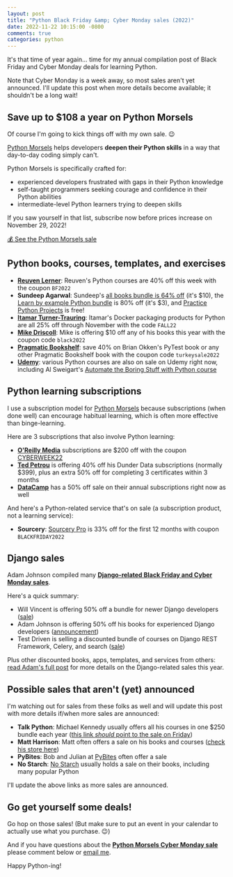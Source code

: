 ```yaml
---
layout: post
title: "Python Black Friday &amp; Cyber Monday sales (2022)"
date: 2022-11-22 10:15:00 -0800
comments: true
categories: python
---
```



It's that time of year again… time for my annual compilation post of Black Friday and Cyber Monday deals for learning Python.

Note that Cyber Monday is a week away, so most sales aren't yet announced. I'll update this post when more details become available; it shouldn't be a long wait!


## Save up to $108 a year on Python Morsels

Of course I'm going to kick things off with my own sale. 😉

[Python Morsels][] helps developers **deepen their Python skills** in a way that day-to-day coding simply can't.

Python Morsels is specifically crafted for:

- experienced developers frustrated with gaps in their Python knowledge
- self-taught programmers seeking courage and confidence in their Python abilities
- intermediate-level Python learners trying to deepen skills

If you saw yourself in that list, subscribe now before prices increase on November 29, 2022!

<a href="https://trey.io/cyber-monday-sale-2022" class="subscribe-btn form-big">💰 See the Python Morsels sale</a>


## Python books, courses, templates, and exercises

- **[Reuven Lerner][reuven]**: Reuven's Python courses are 40% off this week with the coupon `BF2022`
- **Sundeep Agarwal**: Sundeep's [all books bundle is 64% off](https://learnbyexample.gumroad.com/l/all-books/FestiveOffer) (it's $10), the [Learn by example Python bundle](https://learnbyexample.gumroad.com/l/python-bundle/FestiveOffer) is 80% off (it's $3), and [Practice Python Projects](https://learnbyexample.gumroad.com/l/py_projects/FestiveOffer) is free!
- **[Itamar Turner-Trauring][docker]**: Itamar's Docker packaging products for Python are all 25% off through November with the code `FALL22`
- **[Mike Driscoll][driscoll]**: Mike is offering $10 off any of his books this year with the coupon code `black2022`
- **[Pragmatic Bookshelf][]**: save 40% on Brian Okken's PyTest book or any other Pragmatic Bookshelf book with the coupon code `turkeysale2022`
- **[Udemy][]**: various Python courses are also on sale on Udemy right now, including Al Sweigart's [Automate the Boring Stuff with Python course](https://www.udemy.com/course/automate/)


## Python learning subscriptions

I use a subscription model for [Python Morsels][] because subscriptions (when done well) can encourage habitual learning, which is often more effective than binge-learning.

Here are 3 subscriptions that also involve Python learning:

- **[O'Reilly Media][oreilly]** subscriptions are $200 off with the coupon [CYBERWEEK22][oreilly]
- **[Ted Petrou][dunder data]** is offering 40% off his Dunder Data subscriptions (normally $399), plus an extra 50% off for completing 3 certificates within 3 months
- **[DataCamp][]** has a 50% off sale on their annual subscriptions right now as well

And here's a Python-related service that's on sale (a subscription product, not a learning service):

- **Sourcery**: [Sourcery Pro][] is 33% off for the first 12 months with coupon `BLACKFRIDAY2022`


## Django sales

Adam Johnson compiled many [**Django-related Black Friday and Cyber Monday sales**][adam post].

Here's a quick summary:

- Will Vincent is offering 50% off a bundle for newer Django developers ([sale](https://wsvincent.gumroad.com/l/bhylo/blackfriday2022))
- Adam Johnson is offering 50% off his books for experienced Django developers ([announcement][adam post])
- Test Driven is selling a discounted bundle of courses on Django REST Framework, Celery, and search ([sale](https://testdriven.io/bundle/django-black-friday/))

Plus other discounted books, apps, templates, and services from others: [read Adam's full post][adam post] for more details on the Django-related sales this year.


## Possible sales that aren't (yet) announced

I'm watching out for sales from these folks as well and will update this post with more details if/when more sales are announced:

- **Talk Python**: Michael Kennedy usually offers all his courses in one $250 bundle each year ([this link *should* point to the sale on Friday][talk python])
- **Matt Harrison**: Matt often offers a sale on his books and courses ([check his store here][metasnake])
- **PyBites**: Bob and Julian at [PyBites][] often offer a sale
- **No Starch**: [No Starch][] usually holds a sale on their books, including many popular Python

I'll update the above links as more sales are announced.


## Go get yourself some deals!

Go hop on those sales! (But make sure to put an event in your calendar to actually use what you purchase. 😉)

And if you have questions about the [**Python Morsels Cyber Monday sale**][python morsels] please comment below or [email me][].

Happy Python-ing!


[python morsels]: https://trey.io/cyber-monday-sale-2022
[adam post]: https://adamj.eu/tech/2022/11/21/django-black-friday-deals-2022/
[reuven]: https://store.lerner.co.il/?coupon=BF2022
[metasnake]: https://store.metasnake.com
[data school]: https://www.dataschool.io
[pybites]: https://pybit.es
[driscoll]: https://www.blog.pythonlibrary.org/2022/11/22/python-black-friday-cyber-monday-sales-2022/
[sundeep]: https://learnbyexample.gumroad.com
[sourcery pro]: https://sourcery.ai/pricing/
[pragmatic bookshelf]: https://pragprog.com/
[talk python]: http://talkpython.fm/black-friday
[email me]: mailto:he&#108;p&#64;&#112;%7&#57;th%6Fnmo&#114;s%6&#53;ls&#46;&#99;&#111;m
[no starch]: https://nostarch.com/catalog/python
[udemy]: https://udemy.com
[datacamp]: https://www.datacamp.com/promo/black-friday-2022
[oreilly]: https://www.oreilly.com/online-learning/cyber-monday-2022.html
[dunder data]: https://www.dunderdata.com/black-friday
[docker]: https://pythonspeed.com/products/docker/
